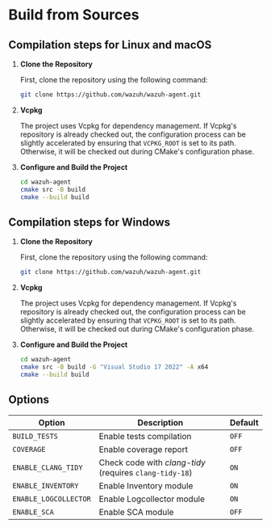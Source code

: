 # Build from Sources

## Compilation steps for Linux and macOS

1. **Clone the Repository**

    First, clone the repository using the following command:

    ```bash
    git clone https://github.com/wazuh/wazuh-agent.git
    ```

2. **Vcpkg**

    The project uses Vcpkg for dependency management. If Vcpkg's repository is already checked out, the configuration process can be slightly accelerated by ensuring that `VCPKG_ROOT` is set to its path. Otherwise, it will be checked out during CMake's configuration phase.

3. **Configure and Build the Project**

    ```bash
    cd wazuh-agent
    cmake src -B build
    cmake --build build
    ```

## Compilation steps for Windows

1. **Clone the Repository**

    First, clone the repository using the following command:

    ```bash
    git clone https://github.com/wazuh/wazuh-agent.git
    ```

2. **Vcpkg**

    The project uses Vcpkg for dependency management. If Vcpkg's repository is already checked out, the configuration process can be slightly accelerated by ensuring that `VCPKG_ROOT` is set to its path. Otherwise, it will be checked out during CMake's configuration phase.

3. **Configure and Build the Project**

    ```bash
    cd wazuh-agent
    cmake src -B build -G "Visual Studio 17 2022" -A x64
    cmake --build build
    ```

## Options

|Option|Description|Default|
|---|---|---|
|`BUILD_TESTS`|Enable tests compilation|`OFF`|
|`COVERAGE`|Enable coverage report|`OFF`|
|`ENABLE_CLANG_TIDY`|Check code with _clang-tidy_ (requires `clang-tidy-18`) |`ON`|
|`ENABLE_INVENTORY`|Enable Inventory module |`ON`|
|`ENABLE_LOGCOLLECTOR`|Enable Logcollector module|`ON`|
|`ENABLE_SCA`|Enable SCA module|`OFF`|

